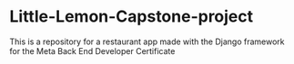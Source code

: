 # Little-Lemon-Capstone-project
This is a repository for a restaurant app made with the Django framework for the Meta Back End Developer Certificate
